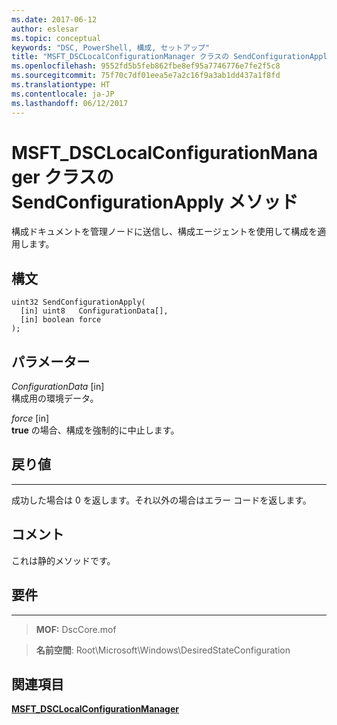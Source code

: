```yaml
---
ms.date: 2017-06-12
author: eslesar
ms.topic: conceptual
keywords: "DSC, PowerShell, 構成, セットアップ"
title: "MSFT_DSCLocalConfigurationManager クラスの SendConfigurationApply メソッド"
ms.openlocfilehash: 9552fd5b5feb862fbe8ef95a7746776e7fe2f5c8
ms.sourcegitcommit: 75f70c7df01eea5e7a2c16f9a3ab1dd437a1f8fd
ms.translationtype: HT
ms.contentlocale: ja-JP
ms.lasthandoff: 06/12/2017
---
```

# <a name="sendconfigurationapply-method-of-the-msftdsclocalconfigurationmanager-class"></a>MSFT_DSCLocalConfigurationManager クラスの SendConfigurationApply メソッド

構成ドキュメントを管理ノードに送信し、構成エージェントを使用して構成を適用します。

<a name="syntax"></a>構文
------

```mof
uint32 SendConfigurationApply(
  [in] uint8   ConfigurationData[],
  [in] boolean force
);
```

<a name="parameters"></a>パラメーター
----------

*ConfigurationData* \[in\]  
構成用の環境データ。

*force* \[in\]  
**true** の場合、構成を強制的に中止します。

## <a name="return-value"></a>戻り値
------------

成功した場合は 0 を返します。それ以外の場合はエラー コードを返します。

## <a name="remarks"></a>コメント

これは静的メソッドです。

## <a name="requirements"></a>要件
------------
>**MOF:** DscCore.mof

>**名前空間**: Root\Microsoft\Windows\DesiredStateConfiguration


## <a name="see-also"></a>関連項目


[**MSFT_DSCLocalConfigurationManager**](msft-dsclocalconfigurationmanager.md)


 

 



